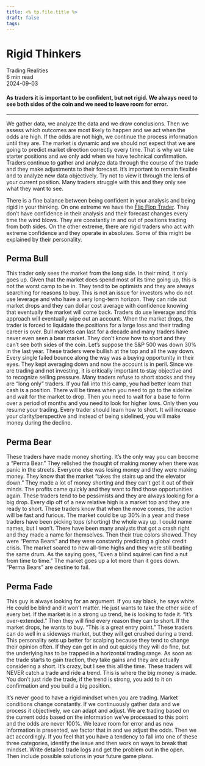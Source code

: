 ```yaml
---
title: <% tp.file.title %>
draft: false
tags:
---
```


<div class="bg-secondary">
<h1 class="py-5 ms-3 ms-md-4 my-0">Rigid Thinkers</h1>
</div>
<div class="d-flex align-items-center flex-wrap text-muted ps-3 ps-md-4 py-3 border-top border-bottom">
<div class="border-end pe-3 me-3">
<span class="badge bg-faded-primary text-primary">
Trading Realities </span>
</div>
<div class="fs-sm pe-3 border-end me-3">6 min read</div>
<div class="fs-sm">
2024-09-03 </div>
</div>
<section class="px-3 px-md-4 py-4">
<h4 class="wp-block-heading">As traders it is important to be confident, but not rigid. We always need to see both sides of the coin and we need to leave room for error. </h4>
<hr class="wp-block-separator has-alpha-channel-opacity">
<p>We gather data, we analyze the data and we draw conclusions. Then we assess which outcomes are most likely to happen and we act when the odds are high. If the odds are not high, we continue the process information until they are. The market is dynamic and we should not expect that we are going to predict market direction correctly every time. That is why we take starter positions and we only add when we have technical confirmation. Traders continue to gather and analyze data through the course of the trade and they make adjustments to their forecast. It’s important to remain flexible and to analyze new data objectively. Try not to view it through the lens of your current position. Many traders struggle with this and they only see what they want to see. </p>
<p>There is a fine balance between being confident in your analysis and being rigid in your thinking. On one extreme we have the <a href="https://oneoption.com/the-system/common-mistakes/the-flip-flop-trader/">Flip Flop Trader</a>. They don’t have confidence in their analysis and their forecast changes every time the wind blows. They are constantly in and out of positions trading from both sides. On the other extreme, there are rigid traders who act with extreme confidence and they operate in absolutes. Some of this might be explained by their personality. </p>
<h2 class="wp-block-heading" id="Perma_Bull">Perma Bull</h2>
<p>This trader only sees the market from the long side. In their mind, it only goes up. Given that the market does spend most of its time going up, this is not the worst camp to be in. They tend to be optimists and they are always searching for reasons to buy. This is not an issue for investors who do not use leverage and who have a very long-term horizon. They can ride out market drops and they can dollar cost average with confidence knowing that eventually the market will come back. Traders do use leverage and this approach will eventually wipe out an account. When the market drops, the trader is forced to liquidate the positions for a large loss and their trading career is over. Bull markets can last for a decade and many traders have never even seen a bear market. They don’t know how to short and they can’t see both sides of the coin. Let’s suppose the S&amp;P 500 was down 30% in the last year. These traders were bullish at the top and all the way down. Every single failed bounce along the way was a buying opportunity in their eyes. They kept averaging down and now the account is in peril. Since we are trading and not investing, it is critically important to stay objective and to recognize selling pressure. Many traders refuse to short stocks and they are “long only” traders. If you fall into this camp, you had better learn that cash is a position. There will be times when you need to go to the sideline and wait for the market to drop. Then you need to wait for a base to form over a period of months and you need to look for higher lows. Only then you resume your trading. Every trader should learn how to short. It will increase your clarity/perspective and instead of being sidelined, you will make money during the decline. </p>
<h2 class="wp-block-heading" id="Perma_Bear">Perma Bear</h2>
<p>These traders have made money shorting. It’s the only way you can become a “Perma Bear.” They relished the thought of making money when there was panic in the streets. Everyone else was losing money and they were making money. They know that the market “takes the stairs up and the elevator down.” They made a lot of money shorting and they can’t get it out of their minds. The profits came quickly and they want to find those opportunities again. These traders tend to be pessimists and they are always looking for a big drop. Every dip off of a new relative high is a market top and they are ready to short. These traders know that when the move comes, the action will be fast and furious. The market could be up 30% in a year and these traders have been picking tops (shorting) the whole way up. I could name names, but I won’t. There have been many analysts that got a crash right and they made a name for themselves. Then their true colors showed. They were “Perma Bears” and they were constantly predicting a global credit crisis. The market soared to new all-time highs and they were still beating the same drum. As the saying goes, “Even a blind squirrel can find a nut from time to time.” The market goes up a lot more than it goes down. “Perma Bears” are destine to fail.</p>
<h2 class="wp-block-heading" id="Perma_Fade">Perma Fade</h2>
<p>This guy is always looking for an argument. If you say black, he says white. He could be blind and it won’t matter. He just wants to take the other side of every bet. If the market is in a strong up trend, he is looking to fade it. “It’s over-extended.” Then they will find every reason they can to short. If the market drops, he wants to buy. “This is a great entry point.” These traders can do well in a sideways market, but they will get crushed during a trend. This personality sets up better for scalping because they tend to change their opinion often. If they can get in and out quickly they will do fine, but the underlying has to be trapped in a horizontal trading range. As soon as the trade starts to gain traction, they take gains and they are actually considering a short. It’s crazy, but I see this all the time. These traders will NEVER catch a trade and ride a trend. This is where the big money is made. You don’t just ride the trade, if the trend is strong, you add to it on confirmation and you build a big position.</p>
<p>It’s never good to have a rigid mindset when you are trading. Market conditions change constantly. If we continuously gather data and we process it objectively, we can adapt and adjust. We are trading based on the current odds based on the information we’ve processed to this point and the odds are never 100%. We leave room for error and as new information is presented, we factor that in and we adjust the odds. Then we act accordingly. If you feel that you have a tendency to fall into one of these three categories, identify the issue and then work on ways to break that mindset. Write detailed trade logs and get the problem out in the open. Then include possible solutions in your future game plans. </p>
</section>

